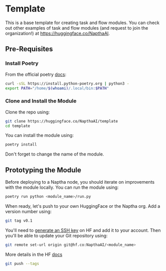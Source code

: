# Template

This is a base template for creating task and flow modules. You can check out other examples of task and flow modules (and request to join the organization!) at https://huggingface.co/NapthaAI. 

## Pre-Requisites 

### Install Poetry 

From the official poetry [docs](https://python-poetry.org/docs/#installing-with-the-official-installer):

```bash
curl -sSL https://install.python-poetry.org | python3 -
export PATH="/home/$(whoami)/.local/bin:$PATH"
```

### Clone and Install the Module

Clone the repo using:

```bash
git clone https://huggingface.co/NapthaAI/template
cd template
```

You can install the module using:

```bash
poetry install
```

Don't forget to change the name of the module.

## Prototyping the Module

Before deploying to a Naptha node, you should iterate on improvements with the module locally. You can run the module using:

```bash
poetry run python <module_name>/run.py
```

When ready, let's push to your own HuggingFace or the Naptha org. Add a version number using:

```bash
git tag v0.1
```

You'll need to [generate an SSH key](https://huggingface.co/docs/hub/security-git-ssh) on HF and add it to your account. Then you'll be able to update your Git repository using:

```bash
git remote set-url origin git@hf.co:NapthaAI/<module_name>
```

More details in the HF [docs](https://huggingface.co/blog/password-git-deprecation#switching-to-ssh-keys)

```bash
git push --tags
```